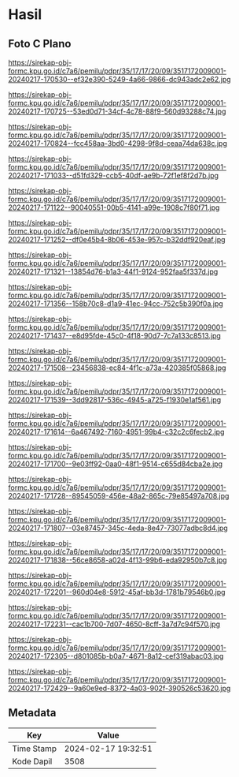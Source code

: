 # Hasil

## Foto C Plano

https://sirekap-obj-formc.kpu.go.id/c7a6/pemilu/pdpr/35/17/17/20/09/3517172009001-20240217-170530--ef32e390-5249-4a66-9866-dc943adc2e62.jpg

https://sirekap-obj-formc.kpu.go.id/c7a6/pemilu/pdpr/35/17/17/20/09/3517172009001-20240217-170725--53ed0d71-34cf-4c78-88f9-560d93288c74.jpg

https://sirekap-obj-formc.kpu.go.id/c7a6/pemilu/pdpr/35/17/17/20/09/3517172009001-20240217-170824--fcc458aa-3bd0-4298-9f8d-ceaa74da638c.jpg

https://sirekap-obj-formc.kpu.go.id/c7a6/pemilu/pdpr/35/17/17/20/09/3517172009001-20240217-171033--d51fd329-ccb5-40df-ae9b-72f1ef8f2d7b.jpg

https://sirekap-obj-formc.kpu.go.id/c7a6/pemilu/pdpr/35/17/17/20/09/3517172009001-20240217-171122--90040551-00b5-4141-a99e-1908c7f80f71.jpg

https://sirekap-obj-formc.kpu.go.id/c7a6/pemilu/pdpr/35/17/17/20/09/3517172009001-20240217-171252--df0e45b4-8b06-453e-957c-b32ddf920eaf.jpg

https://sirekap-obj-formc.kpu.go.id/c7a6/pemilu/pdpr/35/17/17/20/09/3517172009001-20240217-171321--13854d76-b1a3-44f1-9124-952faa5f337d.jpg

https://sirekap-obj-formc.kpu.go.id/c7a6/pemilu/pdpr/35/17/17/20/09/3517172009001-20240217-171356--158b70c8-d1a9-41ec-94cc-752c5b390f0a.jpg

https://sirekap-obj-formc.kpu.go.id/c7a6/pemilu/pdpr/35/17/17/20/09/3517172009001-20240217-171437--e8d95fde-45c0-4f18-90d7-7c7a133c8513.jpg

https://sirekap-obj-formc.kpu.go.id/c7a6/pemilu/pdpr/35/17/17/20/09/3517172009001-20240217-171508--23456838-ec84-4f1c-a73a-420385f05868.jpg

https://sirekap-obj-formc.kpu.go.id/c7a6/pemilu/pdpr/35/17/17/20/09/3517172009001-20240217-171539--3dd92817-536c-4945-a725-f1930e1af561.jpg

https://sirekap-obj-formc.kpu.go.id/c7a6/pemilu/pdpr/35/17/17/20/09/3517172009001-20240217-171614--6a467492-7160-4951-99b4-c32c2c6fecb2.jpg

https://sirekap-obj-formc.kpu.go.id/c7a6/pemilu/pdpr/35/17/17/20/09/3517172009001-20240217-171700--9e03ff92-0aa0-48f1-9514-c655d84cba2e.jpg

https://sirekap-obj-formc.kpu.go.id/c7a6/pemilu/pdpr/35/17/17/20/09/3517172009001-20240217-171728--89545059-456e-48a2-865c-79e85497a708.jpg

https://sirekap-obj-formc.kpu.go.id/c7a6/pemilu/pdpr/35/17/17/20/09/3517172009001-20240217-171807--03e87457-345c-4eda-8e47-73077adbc8d4.jpg

https://sirekap-obj-formc.kpu.go.id/c7a6/pemilu/pdpr/35/17/17/20/09/3517172009001-20240217-171838--56ce8658-a02d-4f13-99b6-eda92950b7c8.jpg

https://sirekap-obj-formc.kpu.go.id/c7a6/pemilu/pdpr/35/17/17/20/09/3517172009001-20240217-172201--960d04e8-5912-45af-bb3d-1781b79546b0.jpg

https://sirekap-obj-formc.kpu.go.id/c7a6/pemilu/pdpr/35/17/17/20/09/3517172009001-20240217-172231--cac1b700-7d07-4650-8cff-3a7d7c94f570.jpg

https://sirekap-obj-formc.kpu.go.id/c7a6/pemilu/pdpr/35/17/17/20/09/3517172009001-20240217-172305--d801085b-b0a7-4671-8a12-cef319abac03.jpg

https://sirekap-obj-formc.kpu.go.id/c7a6/pemilu/pdpr/35/17/17/20/09/3517172009001-20240217-172429--9a60e9ed-8372-4a03-902f-390526c53620.jpg


## Metadata

| Key        | Value               |
| ---------- | ------------------- |
| Time Stamp | 2024-02-17 19:32:51 |
| Kode Dapil | 3508                |



